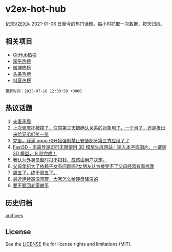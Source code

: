 # v2ex-hot-hub

 记录[V2EX](https://www.v2ex.com/)从 2021-01-06 日至今的热门话题。每小时抓取一次数据，按天[归档](archives)。
 
 ## 相关项目

- [GitHub热榜](https://github.com/snaildev/github-hot-hub)
- [知乎热榜](https://github.com/snaildev/zhihu-hot-hub)
- [微博热榜](https://github.com/snaildev/weibo-hot-hub)
- [头条热榜](https://github.com/snaildev/toutiao-hot-hub)
- [抖音热榜](https://github.com/snaildev/douyin-hot-hub)


 `更新时间：2025-07-18 12:30:59 +0800`

## 热议话题

1. [夫妻矛盾](https://www.v2ex.com/t/1145809)
1. [上次骑摩托被撞了，住院第三天把确认关系的对象甩了，一个月了，还是发出来给兄弟们笑一笑](https://www.v2ex.com/t/1145991)
1. [完蛋，我滴 oppo 也开始强制禁止安装部分第三方应用了了](https://www.v2ex.com/t/1145825)
1. [Fast3D - 无需登录即可无限使用 3D 模型生成网站！输入本字或图片，一键转 3D 模型， 8 秒完成！](https://www.v2ex.com/t/1145844)
1. [我认为外卖员超时扣不扣钱，应该由用户决定。](https://www.v2ex.com/t/1146002)
1. [父母年纪大了依赖子女有问题吗?女朋友认为接受不了父母经常有事找我](https://www.v2ex.com/t/1146008)
1. [周五了，终于周五了。](https://www.v2ex.com/t/1145996)
1. [最近连续高温预警，大家怎么给硬盘降温的](https://www.v2ex.com/t/1145931)
1. [要不要回老家躺平](https://www.v2ex.com/t/1145826)

## 历史归档

[archives](archives)

## License

See the [LICENSE](LICENSE) file for license rights and limitations (MIT).
